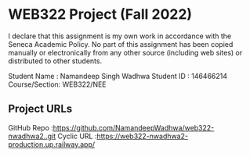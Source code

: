 # WEB322 Project (Fall 2022)

I declare that this assignment is my own work in accordance with the Seneca Academic Policy.
No part of this assignment has been copied manually or electronically from any other source
(including web sites) or distributed to other students.

Student Name  : Namandeep Singh Wadhwa
Student ID    : 146466214
Course/Section: WEB322/NEE

## Project URLs
GitHub Repo   :https://github.com/NamandeepWadhwa/web322-nwadhwa2..git
Cyclic URL    :https://web322-nwadhwa2-production.up.railway.app/